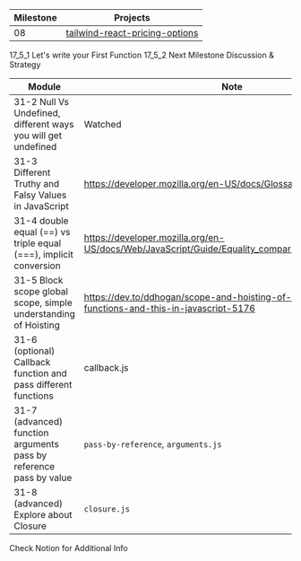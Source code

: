 | Milestone | Projects                                                                 |
|-----------|--------------------------------------------------------------------------|
| 08         | [tailwind-react-pricing-options](http://tailwind-react-pricing-options-nsk.surge.sh) |

17_5_1 Let's write your First Function
17_5_2 Next Milestone Discussion & Strategy

| Module| Note |
| - | - |
| 31-2 Null Vs Undefined, different ways you will get undefined | Watched | https://developer.mozilla.org/en-US/docs/Web/JavaScript/Reference/Global_Objects/undefined | 
| 31-3 Different Truthy and Falsy Values in JavaScript | https://developer.mozilla.org/en-US/docs/Glossary/Truthy |
| 31-4 double equal (==) vs triple equal (===), implicit conversion | https://developer.mozilla.org/en-US/docs/Web/JavaScript/Guide/Equality_comparisons_and_sameness |
| 31-5 Block scope global scope, simple understanding of Hoisting | https://dev.to/ddhogan/scope-and-hoisting-of-variables-functions-and-this-in-javascript-5176 |
| 31-6 (optional) Callback function and pass different functions | callback.js | # |
| 31-7 (advanced) function arguments pass by reference pass by value | ```pass-by-reference```, ```arguments.js``` | # |
| 31-8 (advanced) Explore about Closure | ```closure.js``` |

Check Notion for Additional Info
